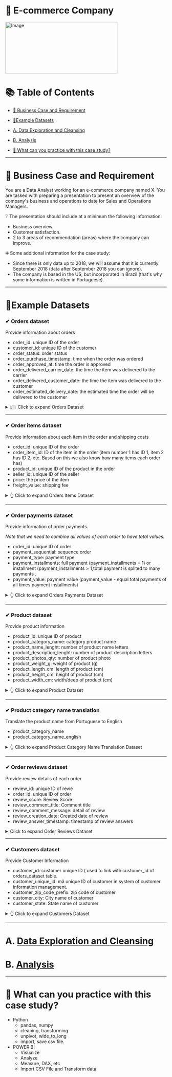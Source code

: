 # 🛒 E-commerce Company


 <img src="https://user-images.githubusercontent.com/101379141/201035143-6f1af4fe-4169-4074-8287-6790d88803db.png" alt="Image" width="350" height="160">  



# :books: Table of Contents <!-- omit in toc -->

- [:briefcase: Business Case and Requirement](#briefcase-business-case-and-requirement)
- [:bookmark_tabs:Example Datasets](#bookmark_tabsexample-datasets)
- [A. Data Exploration and Cleansing](#a-data-exploration-and-cleansing)
- [B. Analysis](#b-analysis)

- [📃 What can you practice with this case study?](#what-can-you-practice-with-this-case-study)

---

# :briefcase: Business Case and Requirement


You are a Data Analyst working for an e-commerce company named X. You are tasked with preparing a presentation to present an overview of the company's business and operations to date for Sales and Operations Managers. 

❔ The presentation should include at a minimum the following information: 
- Business overview. 
- Customer satisfaction.  
- 2 to 3 areas of recommendation (areas) where the company can improve.

➕ Some additional information for the case study:
- Since there is only data up to 2018, we will assume that it is currently September 2018 (data after September 2018 you can ignore).
- The company is based in the US, but incorporated in Brazil (that's why some information is written in Portuguese).


---

# :bookmark_tabs:Example Datasets

### ✔ Orders dataset
Provide information about orders
- order_id: unique ID of the order
- customer_id: unique ID of the customer
- order_status: order status
- order_purchase_timestamp: time when the order was ordered
- order_approved_at: time the order is approved
- order_delivered_carrier_date: the time the item was delivered to the carrier
- order_delivered_customer_date: the time the item was delivered to the customer
- order_estimated_delivery_date: the estimated time the order will be delivered to the customer

<details><summary> 👆🏼 Click to expand Orders Dataset </summary>

<div align="center">

**Table: orders_dataset** 

<div align="center">
First 10 rows

|order_id|customer_id|order_status|order_purchase_timestamp|order_approved_at|order_delivered_carrier_date|order_delivered_customer_date|order_estimated_delivery_date|
|:----|:-----|:----|:----|:----|:----|:----|:----|
e481f51cbdc54678b7cc49136f2d6af7|	9ef432eb6251297304e76186b10a928d|	delivered|	10/2/2017 10:56|10/2/2017 11:07|	10/4/2017 19:55|	10/10/2017 21:25|	10/18/2017|
53cdb2fc8bc7dce0b6741e2150273451|	b0830fb4747a6c6d20dea0b8c802d7ef|	delivered|	7/24/2018 20:41|	7/26/2018 3:24|	7/26/2018 14:31|	8/7/2018 15:27|	8/13/2018|
47770eb9100c2d0c44946d9cf07ec65d|	41ce2a54c0b03bf3443c3d931a367089|	delivered|	8/8/2018 8:38|	8/8/2018 8:55|	8/8/2018 13:50|	8/17/2018 18:06|	9/4/2018|
949d5b44dbf5de918fe9c16f97b45f8a|	f88197465ea7920adcdbec7375364d82|	delivered|	11/18/2017 19:28|	11/18/2017 19:45|	11/22/2017 13:39|	12/2/2017 0:28|	12/15/2017|
ad21c59c0840e6cb83a9ceb5573f8159|	8ab97904e6daea8866dbdbc4fb7aad2c|	delivered|	2/13/2018 21:18|	2/13/2018 22:20|	2/14/2018 19:46|	2/16/2018 18:17	|2/26/2018|
a4591c265e18cb1dcee52889e2d8acc3|	503740e9ca751ccdda7ba28e9ab8f608|	delivered|	7/9/2017 21:57|	7/9/2017 22:10|	7/11/2017 14:58|	7/26/2017 10:57|	8/1/2017|
136cce7faa42fdb2cefd53fdc79a6098|	ed0271e0b7da060a393796590e7b737a|	invoiced|	4/11/2017 12:22|	4/13/2017 13:25|||			|5/9/2017|
6514b8ad8028c9f2cc2374ded245783f|	9bdf08b4b3b52b5526ff42d37d47f222|	delivered|	5/16/2017 13:10|	5/16/2017 13:22|	5/22/2017 10:07|	5/26/2017 12:55|	6/7/2017|
76c6e866289321a7c93b82b54852dc33|	f54a9f0e6b351c431402b8461ea51999|	delivered|	1/23/2017 18:29|	1/25/2017 2:50|	1/26/2017 14:16|	2/2/2017 14:08|	3/6/2017|
e69bfb5eb88e0ed6a785585b27e16dbf|	31ad1d1b63eb9962463f764d4e6e0c9d|	delivered|	7/29/2017 11:55|	7/29/2017 12:05|	8/10/2017 19:45|	8/16/2017 17:14|	8/23/2017|

</div>
</div>

</details>

---

### ✔ Order items dataset  
Provide information about each item in the order and shipping costs
- order_id: unique ID of the order
- order_item_id: ID of the item in the order (item number 1 has ID 1, item 2 has ID 2, etc. Based on this we also know how many items each order has)
- product_id: unique ID of the product in the order
- seller_id: unique ID of the seller
- price: the price of the item
- freight_value: shipping fee

<details><summary> 👆 Click to expand Orders Items Dataset </summary>

<div align="center">

**Table: order_items_dataset** 

<div align="center">
First 10 rows


|order_id|order_item_id|product_id|seller_id|price|freight_value|
|:----|:-----|:----|:----|:----|:----|
00010242fe8c5a6d1ba2dd792cb16214|	1|	4244733e06e7ecb4970a6e2683c13e61|	48436dade18ac8b2bce089ec2a041202|	58.9|	13.29|
00018f77f2f0320c557190d7a144bdd3|	1|	e5f2d52b802189ee658865ca93d83a8f|dd7ddc04e1b6c2c614352b383efe2d36|	239.9|	19.93|
000229ec398224ef6ca0657da4fc703e|	1|	c777355d18b72b67abbeef9df44fd0fd|	5b51032eddd242adc84c38acab88f23d|	199|	17.87|
00024acbcdf0a6daa1e931b038114c75|	1|	7634da152a4610f1595efa32f14722fc|	9d7a1d34a5052409006425275ba1c2b4|	12.99|	12.79|
00042b26cf59d7ce69dfabb4e55b4fd9|	1|	ac6c3623068f30de03045865e4e10089|	df560393f3a51e74553ab94004ba5c87|	199.9|	18.14|
00048cc3ae777c65dbb7d2a0634bc1ea|	1	|ef92defde845ab8450f9d70c526ef70f|	6426d21aca402a131fc0a5d0960a3c90|	21.9|	12.69|
00054e8431b9d7675808bcb819fb4a32|	1|	8d4f2bb7e93e6710a28f34fa83ee7d28|	7040e82f899a04d1b434b795a43b4617|	19.9|	11.85|
000576fe39319847cbb9d288c5617fa6|	1|	557d850972a7d6f792fd18ae1400d9b6|	5996cddab893a4652a15592fb58ab8db|	810|	70.75|
0005a1a1728c9d785b8e2b08b904576c|	1|	310ae3c140ff94b03219ad0adc3c778f|	a416b6a846a11724393025641d4edd5e|	145.95|	11.65|
0005f50442cb953dcd1d21e1fb923495|	1|	4535b0e1091c278dfd193e5a1d63b39f|	ba143b05f0110f0dc71ad71b4466ce92|	53.99|	11.4|
  
</div>
</div>

</details>

---

### ✔ Order payments dataset
Provide information of order payments.

*Note that we need to combine all values of each order to have total values.*

- order_id: unique ID of order
- payment_sequential: sequence order
- payment_type: payment type
- payment_installments: full payment (payment_installments = 1) or installment (payment_installments > 1,total payment is splited to many payments .
- payment_value: payment value (payment_value - equal total payments of all times payment installments)

<details><summary> 👆 Click to expand Orders Payments Dataset </summary>

<div align="center">

**Table: order_payments_dataset** 

<div align="center">
First 10 rows

|order_id|payment_sequential|payment_type|payment_installments|payment_value|
|:----|:-----|:----|:----|:----|
b81ef226f3fe1789b1e8b2acac839d17| 1	|credit_card|	8|	99.33|
a9810da82917af2d9aefd1278f1dcfa0|	1	|credit_card|	1|	24.39|
25e8ea4e93396b6fa0d3dd708e76c1bd|	1	|credit_card|	1|	65.71|
ba78997921bbcdc1373bb41e913ab953|	1	|credit_card|	8|	107.78|
42fdf880ba16b47b59251dd489d4441a|	1	|credit_card|	2|	128.45|
298fcdf1f73eb413e4d26d01b25bc1cd|	1	|credit_card|	2|	96.12|
771ee386b001f06208a7419e4fc1bbd7|	1	|credit_card|	1|	81.16|
3d7239c394a212faae122962df514ac7|	1	|credit_card|	3|	51.84|
1f78449c87a54faf9e96e88ba1491fa9|	1	|credit_card|	6|	341.09|
0573b5e23cbd798006520e1d5b4c6714|	1	|cash|	1|	51.95|


</div>
</div>

</details>

---

### ✔ Product dataset 
Provide product information
- product_id: unique ID of product
- product_category_name: category product name 
- product_name_lenght: number of product name letters
- product_description_lenght: number of product description letters
- product_photos_qty: number of product photo
- product_weight_g: weight of product  (g)
- product_length_cm: length of product (cm)
- product_height_cm: height of product (cm)
- product_width_cm: width/deep of product (cm)

<details><summary> 👆 Click to expand Product Dataset </summary>

<div align="center">

**Table: products_dataset** 

<div align="center">
First 10 rows

|product_id|product_category_name|product_name_lenght|product_description_lenght|product_photos_qty|product_weight_g|product_length_cm|product_height_cm|product_width_cm|
|:----|:-----|:----|:----|:----|:----|:----|:----|:----|
1e9e8ef04dbcff4541ed26657ea517e5|perfumaria|40|287|1|225|16|10|14|
3aa071139cb16b67ca9e5dea641aaa2f|artes|44|276|1|1000|30|18|20|
96bd76ec8810374ed1b65e291975717f|esporte_lazer|	46|	250|	1	|154|	18|	9|	15|
cef67bcfe19066a932b7673e239eb23d|bebes|	27|	261|	1|	371|	26|	4|	26|
9dc1a7de274444849c219cff195d0b71|utilidades_domesticas|	37|	402|	4|	625|	20|	17|	13|
41d3672d4792049fa1779bb35283ed13|instrumentos_musicais|	60|	745|	1|	200|	38|	5|	11|
732bd381ad09e530fe0a5f457d81becb|cool_stuff|	56|	1272|	4|	18350|	70|	24|	44|
2548af3e6e77a690cf3eb6368e9ab61e|moveis_decoracao|	56|	184|	2|	900|	40|	8|	40|
37cc742be07708b53a98702e77a21a02|eletrodomesticos|	57|	163	|1	|400	|27	|13	|17|
8c92109888e8cdf9d66dc7e463025574|brinquedos|	36|	1156|	1|	600|	17|	10|	12|


</div>
</div>

</details>

---

### ✔ Product category name translation
Translate the product name from Portuguese to English

- product_category_name
- product_category_name_english

<details><summary> 👆 Click to expand Product Category Name Translation Dataset </summary>


<div align="center">

**Table: product_category_name_translation** 

<div align="center">
First 10 rows

|product_category_name|product_category_name_english|
|:----|:-----|
beleza_saude|health_beauty|
informatica_acessorios|computers_accessories|
automotivo	|auto|
cama_mesa_banho	|bed_bath_table|
moveis_decoracao	|furniture_decor|
esporte_lazer	|sports_leisure|
perfumaria	|perfumery|
utilidades_domesticas|	housewares|
telefonia|	telephony|
relogios_presentes|watches_gifts|

</div>
</div>

</details>

---

### ✔ Order reviews dataset 
Provide review details of each order
- review_id: unique ID of revie
- order_id: unique ID of order
- review_score: Review Score
- review_comment_title: Comment title
- review_comment_message: detail of review
- review_creation_date: Created date of review
- review_answer_timestamp: timestamp of review answers

<details><summary>  Click to expand Order Reviews Dataset </summary>

<div align="center">

**Table: order_reviews_dataset** 

<div align="center">
First 10 rows

|review_id|order_id|review_score|review_comment_title|review_comment_message|review_creation_date|review_answer_timestamp|
|:----|:-----|:----|:----|:----|:----|:----|
7bc2406110b926393aa56f80a40eba40|73fc7af87114b39712e6da79b0a377eb|4|		|	|1/18/2018 0:00|	1/18/2018 21:46|
80e641a11e56f04c1ad469d5645fdfde|a548910a1c6147796b98fdf73dbeba33|5|			3/10/2018 0:00|	3/11/2018 3:05|
228ce5500dc1d8e020d8d1322874b6f0|f9e4b658b201a9f2ecdecbb34bed034b|5|			2/17/2018 0:00|	2/18/2018 14:36|
e64fb393e7b32834bb789ff8bb30750e|658677c97b385a9be170737859d3511b|5|		|Recebi bem antes do prazo estipulado.|	4/21/2017 0:00|	4/21/2017 22:02|
f7c4243c7fe1938f181bec41a392bdeb|8e6bfb81e283fa7e4f11123a3fb894f1|5|		|ParabÃ©ns lojas lannister adorei comprar pela Internet seguro e prÃ¡tico ParabÃ©ns a todos feliz PÃ¡scoa|	3/1/2018 0:00|	3/2/2018 10:26|
15197aa66ff4d0650b5434f1b46cda19|b18dcdf73be66366873cd26c5724d1dc	|1|		|	|4/13/2018 0:00	|4/16/2018 0:39|
07f9bee5d1b850860defd761afa7ff16|e48aa0d2dcec3a2e87348811bcfdf22b	|5|		|	|7/16/2017 0:00	|7/18/2017 19:30|
7c6400515c67679fbee952a7525281ef|c31a859e34e3adac22f376954e19b39d|5	|		| |8/14/2018 0:00	|8/14/2018 21:36|
a3f6f7f6f433de0aefbb97da197c554c|9c214ac970e84273583ab523dfafd09b|5|			| |5/17/2017 0:00	|5/18/2017 12:05|
8670d52e15e00043ae7de4c01cc2fe06|b9bf720beb4ab3728760088589c62129|4|	recomendo|	aparelho eficiente. no site a marca do aparelho esta impresso como 3desinfector e ao chegar esta com outro nome...atualizar com a marca correta uma vez que Ã© o mesmo aparelho|	5/22/2018 0:00|	5/23/2018 16:45|



</div>
</div>

</details>

---
### ✔ Customers dataset
Provide Customer Information 

- customer_id: customer unique ID ( used to link with customer_id of orders_dataset table.
- customer_unique_id: mã unique ID of customer in system of customer information management. 
- customer_zip_code_prefix: zip code of customer
- customer_city: City name of customer 
- customer_state: State name of customer

<details><summary> 👆 Click to expand Customers Dataset </summary>

<div align="center">

**Table: Customers_dataset** 
 
<div align="center">
First 10 rows

|customer_id|customer_unique_id|customer_zip_code_prefix|customer_city|customer_state|
|:----|:-----|:----|:----|:----|
06b8999e2fba1a1fbc88172c00ba8bc7|861eff4711a542e4b93843c6dd7febb0|	14409|	franca	|SP|
18955e83d337fd6b2def6b18a428ac77|	290c77bc529b7ac935b93aa66c333dc3|	9790|	sao bernardo do campo|	SP|
4e7b3e00288586ebd08712fdd0374a03|	060e732b5b29e8181a18229c7b0b2b5e|	1151|	sao paulo	|SP|
b2b6027bc5c5109e529d4dc6358b12c3|	259dac757896d24d7702b9acbbff3f3c|	8775|	mogi das cruzes|	SP|
4f2d8ab171c80ec8364f7c12e35b23ad|	345ecd01c38d18a9036ed96c73b8d066|	13056|	campinas	|SP|
879864dab9bc3047522c92c82e1212b8|	4c93744516667ad3b8f1fb645a3116a4|	89254|	jaragua do sul	|SC|
fd826e7cf63160e536e0908c76c3f441|	addec96d2e059c80c30fe6871d30d177|	4534|	sao paulo	|SP|
5e274e7a0c3809e14aba7ad5aae0d407|	57b2a98a409812fe9618067b6b8ebe4f|	35182|	timoteo	|MG|
5adf08e34b2e993982a47070956c5c65|	1175e95fb47ddff9de6b2b06188f7e0d|	81560|	curitiba	|PR|
4b7139f34592b3a31687243a302fa75b|	9afe194fb833f79e300e37e580171f22|	30575|	belo horizonte|	MG|


</div>
</div>

</details>

---


# A. [Data Exploration and Cleansing]()



# B. [Analysis]()


---

# 🧾 What can you practice with this case study?
- Python
  - pandas, numpy
  - cleaning, transforming.
  - unpivot, wide_to_long
  - import, save csv file. 
- POWER BI
  - Visualize
  - Analyze
  - Measure, DAX, etc
  - Import CSV File and Transform data
